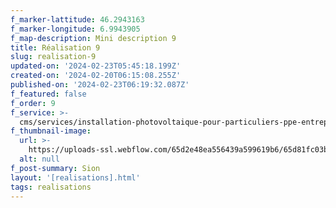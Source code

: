 ```yaml
---
f_marker-lattitude: 46.2943163
f_marker-longitude: 6.9943905
f_map-description: Mini description 9
title: Réalisation 9
slug: realisation-9
updated-on: '2024-02-23T05:45:18.199Z'
created-on: '2024-02-20T06:15:08.255Z'
published-on: '2024-02-23T06:19:32.087Z'
f_featured: false
f_order: 9
f_service: >-
  cms/services/installation-photovoltaique-pour-particuliers-ppe-entreprises-cle-en-main.md
f_thumbnail-image:
  url: >-
    https://uploads-ssl.webflow.com/65d2e48ea556439a599619b6/65d81fc03b0908a73558b747_saviese_3.jpg
  alt: null
f_post-summary: Sion
layout: '[realisations].html'
tags: realisations
---
```




